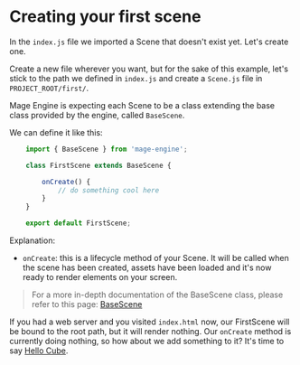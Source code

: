 # Creating your first scene

In the `index.js` file we imported a Scene that doesn't exist yet. Let's create one.

Create a new file wherever you want, but for the sake of this example, let's stick to the path we defined in `index.js` and create a `Scene.js` file in `PROJECT_ROOT/first/`.

Mage Engine is expecting each Scene to be a class extending the base class provided by the engine, called `BaseScene`.

We can define it like this:

```js
    import { BaseScene } from 'mage-engine';

    class FirstScene extends BaseScene {

        onCreate() {
            // do something cool here
        }
    }

    export default FirstScene;
```

Explanation:

- `onCreate`: this is a lifecycle method of your Scene. It will be called when the scene has been created, assets have been loaded and it's now ready to render elements on your screen.

> For a more in-depth documentation of the BaseScene class, please refer to this page: [BaseScene](/)

If you had a web server and you visited `index.html` now, our FirstScene will be bound to the root path, but it will render nothing. Our `onCreate` method is currently doing nothing, so how about we add something to it? It's time to say [Hello Cube](/1_getting-started/4_hello-cube.md).
